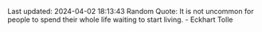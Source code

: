 Last updated: 2024-04-02 18:13:43
Random Quote: It is not uncommon for people to spend their whole life waiting to start living. - Eckhart Tolle